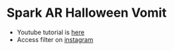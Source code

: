 # Spark AR Halloween Vomit

- Youtube tutorial is [here](https://www.youtube.com/watch?v=EldRHWwtQMM&t=1s)
- Access filter on [instagram](https://www.instagram.com/ar/688475125143356/)
